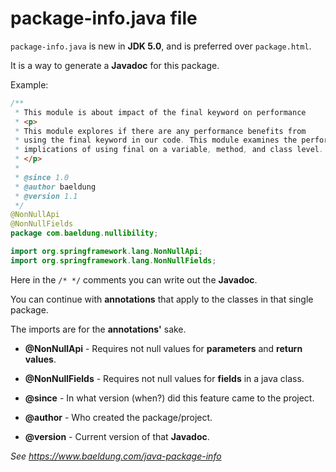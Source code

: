 # package-info.java file

`package-info.java` is new in **JDK 5.0**, and is preferred over `package.html`.

It is a way to generate a **Javadoc** for this package.

Example:
```java
/**
 * This module is about impact of the final keyword on performance
 * <p>
 * This module explores if there are any performance benefits from
 * using the final keyword in our code. This module examines the performance
 * implications of using final on a variable, method, and class level.
 * </p>
 *
 * @since 1.0
 * @author baeldung
 * @version 1.1
 */
@NonNullApi
@NonNullFields
package com.baeldung.nullibility;

import org.springframework.lang.NonNullApi;
import org.springframework.lang.NonNullFields;
```

Here in the `/* */` comments you can write out the **Javadoc**.

You can continue with **annotations** that apply to the classes in that single package.

The imports are for the **annotations'** sake.

- **@NonNullApi** - Requires not null values for **parameters** and **return values**.

- **@NonNullFields** - Requires not null values for **fields** in a java class.

- **@since** - In what version (when?) did this feature came to the project.

- **@author** - Who created the package/project.

- **@version** - Current version of that **Javadoc**.

*See https://www.baeldung.com/java-package-info*
